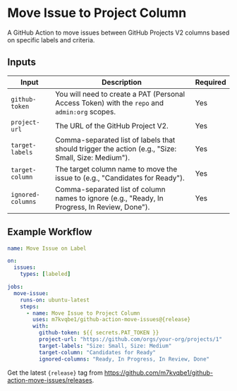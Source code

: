 # Move Issue to Project Column

A GitHub Action to move issues between GitHub Projects V2 columns based on specific labels and criteria.

## Inputs

| Input             | Description                                                                                        | Required |
| ----------------- | -------------------------------------------------------------------------------------------------- | -------- |
| `github-token`    | You will need to create a PAT (Personal Access Token) with the `repo` and `admin:org` scopes.      | Yes      |
| `project-url`     | The URL of the GitHub Project V2.                                                                  | Yes      |
| `target-labels`   | Comma-separated list of labels that should trigger the action (e.g., "Size: Small, Size: Medium"). | Yes      |
| `target-column`   | The target column name to move the issue to (e.g., "Candidates for Ready").                        | Yes      |
| `ignored-columns` | Comma-separated list of column names to ignore (e.g., "Ready, In Progress, In Review, Done").      | Yes      |

## Example Workflow

```yaml
name: Move Issue on Label

on:
  issues:
    types: [labeled]

jobs:
  move-issue:
    runs-on: ubuntu-latest
    steps:
      - name: Move Issue to Project Column
        uses: m7kvqbe1/github-action-move-issues@{release}
        with:
          github-token: ${{ secrets.PAT_TOKEN }}
          project-url: "https://github.com/orgs/your-org/projects/1"
          target-labels: "Size: Small, Size: Medium"
          target-column: "Candidates for Ready"
          ignored-columns: "Ready, In Progress, In Review, Done"
```

Get the latest `{release}` tag from https://github.com/m7kvqbe1/github-action-move-issues/releases.
